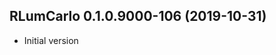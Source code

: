 




<!-- NEWS.md was auto-generated by NEWS.Rmd. Please DO NOT edit by hand!-->

## RLumCarlo 0.1.0.9000-106 (2019-10-31)

  - Initial version
